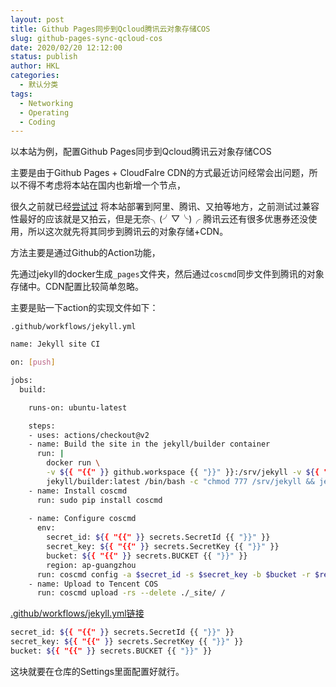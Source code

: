 ```yaml
---
layout: post
title: Github Pages同步到Qcloud腾讯云对象存储COS
slug: github-pages-sync-qcloud-cos
date: 2020/02/20 12:12:00
status: publish
author: HKL
categories: 
  - 默认分类
tags: 
  - Networking
  - Operating
  - Coding
---
```


以本站为例，配置Github Pages同步到Qcloud腾讯云对象存储COS

主要是由于Github Pages + CloudFalre CDN的方式最近访问经常会出问题，所以不得不考虑将本站在国内也新增一个节点，

很久之前就已经[尝试过](/2019/12/coding-jenkins-jekyll-cos/) 将本站部署到阿里、腾讯、又拍等地方，之前测试过兼容性最好的应该就是又拍云，但是无奈╮(╯▽╰)╭ 腾讯云还有很多优惠券还没使用，所以这次就先将其同步到腾讯云的对象存储+CDN。


方法主要是通过Github的Action功能，

先通过jekyll的docker生成`_pages`文件夹，然后通过`coscmd`同步文件到腾讯的对象存储中。CDN配置比较简单忽略。


主要是贴一下action的实现文件如下：

<!--more-->


`.github/workflows/jekyll.yml`

```bash
name: Jekyll site CI

on: [push]

jobs:
  build:

    runs-on: ubuntu-latest

    steps:
    - uses: actions/checkout@v2
    - name: Build the site in the jekyll/builder container
      run: |
        docker run \
        -v ${{ "{{" }} github.workspace {{ "}}" }}:/srv/jekyll -v ${{ "{{" }} github.workspace {{ "}}" }}/_site:/srv/jekyll/_site \
        jekyll/builder:latest /bin/bash -c "chmod 777 /srv/jekyll && jekyll build --future"
    - name: Install coscmd
      run: sudo pip install coscmd
      
    - name: Configure coscmd
      env: 
        secret_id: ${{ "{{" }} secrets.SecretId {{ "}}" }}
        secret_key: ${{ "{{" }} secrets.SecretKey {{ "}}" }}
        bucket: ${{ "{{" }} secrets.BUCKET {{ "}}" }}
        region: ap-guangzhou
      run: coscmd config -a $secret_id -s $secret_key -b $bucket -r $region
    - name: Upload to Tencent COS
      run: coscmd upload -rs --delete ./_site/ /
```

[.github/workflows/jekyll.yml链接](https://github.com/hiplon/hiplon.github.io/blob/master/.github/workflows/jekyll.yml)

```bash
secret_id: ${{ "{{" }} secrets.SecretId {{ "}}" }}
secret_key: ${{ "{{" }} secrets.SecretKey {{ "}}" }}
bucket: ${{ "{{" }} secrets.BUCKET {{ "}}" }}
```

这块就要在仓库的Settings里面配置好就行。

